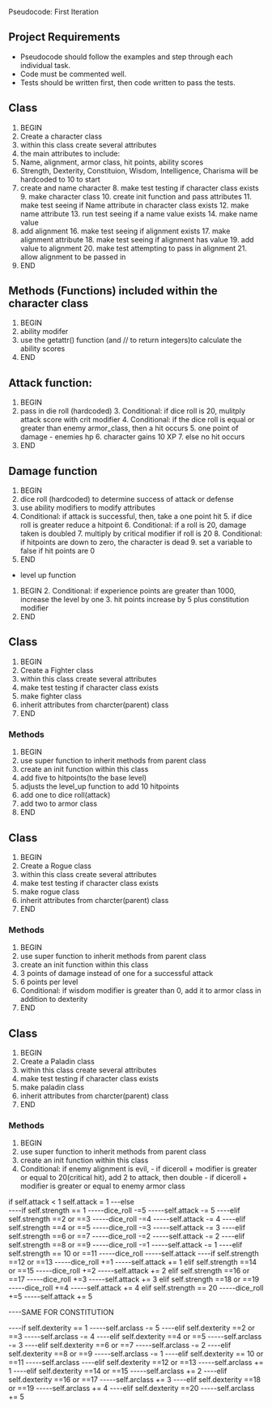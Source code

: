Pseudocode: First Iteration

## Project Requirements

- Pseudocode should follow the examples and step through each individual task.
- Code must be commented well.
- Tests should be written first, then code written to pass the tests.


## Class

1. BEGIN
2. Create a character class
3. within this class create several attributes
4. the main attributes to include:
5. Name, alignment, armor class, hit points, ability scores
6. Strength, Dexterity, Constituion, Wisdom, Intelligence, Charisma will be  hardcoded to 10 to start
7. create and name character
    8. make test testing if character class exists
    9. make character class
    10. create init function and pass attributes
    11. make test seeing if Name attribute in character class exists
    12. make name attribute 
    13. run test seeing if a name value exists
    14. make name value
15. add alignment 
    16. make test seeing if alignment exists
    17. make alignment attribute
    18. make test seeing if alignment has value
    19. add value to alignment
    20. make test attempting to pass in alignment
    21. allow alignment to be passed in
22. END

## Methods (Functions) included within the character class

1. BEGIN 
2. ability modifer
3. use the getattr() function (and // to return integers)to calculate the ability scores 
4. END

## Attack function: 

1. BEGIN
2. pass in die roll (hardcoded)
     3. Conditional: if dice roll is 20, mulitply attack score with crit modifier
     4. Conditional: if the dice roll is equal or greater than enemy armor_class, then a hit occurs
        5. one point of damage - enemies hp
        6. character gains 10 XP
    7. else no hit occurs
8. END

## Damage function
 
1. BEGIN
2. dice roll (hardcoded) to determine success of attack or defense
3. use ability modifiers to modify attributes 
4. Conditional: if attack is successful, then, take a one point hit
    5. if dice roll is greater reduce a hitpoint
    6. Conditional: if a roll is 20, damage taken is doubled
        7. multiply by critical modifier if roll is 20
    8. Conditional: if hitpoints are down to zero, the character is dead
        9. set a variable to false if hit points are 0
10. END

- level up function
1. BEGIN
    2. Conditional: if experience points are greater than 1000, increase the level by one
    3. hit points increase by 5 plus constitution modifier
4. END


## Class

1. BEGIN
2. Create a Fighter class
3. within this class create several attributes
4. make test testing if character class exists
5. make fighter class
6. inherit attributes from charcter(parent) class
7. END

### Methods
1. BEGIN
2. use super function to inherit methods from parent class
3. create an init function within this class
4. add five to hitpoints(to the base level)
5. adjusts the level_up function to add 10 hitpoints
6. add one to dice roll(attack)
7. add two to armor class 
8. END

## Class 
1. BEGIN
2. Create a Rogue class
3. within this class create several attributes
4. make test testing if character class exists
5. make rogue class
6. inherit attributes from charcter(parent) class
7. END

### Methods
1. BEGIN
2. use super function to inherit methods from parent class
3. create an init function within this class
5. 3 points of damage instead of one for a successful attack
6. 6 points per level
7. Conditional: if wisdom modifier is greater than 0, add it to armor class in addition to dexterity
8. END

## Class 
1. BEGIN
2. Create a Paladin class
3. within this class create several attributes
4. make test testing if character class exists
5. make paladin class
6. inherit attributes from charcter(parent) class
7. END

### Methods
1. BEGIN
2. use super function to inherit methods from parent class
3. create an init function within this class
4. Conditional: if enemy alignment is evil,
        - if diceroll + modifier is greater or equal to 20(critical hit), add 2 to attack, then double
        - if diceroll + modifier is greater or equal to enemy armor class

     











    





















if self.attack < 1 
     self.attack = 1
---else      
----if self.strength == 1
-----dice_roll -=5
-----self.attack -= 5
----elif self.strength ==2 or ==3
-----dice_roll -=4
-----self.attack -= 4 
----elif self.strength ==4 or ==5
-----dice_roll -=3
-----self.attack -= 3 
----elif self.strength ==6 or ==7
-----dice_roll -=2
-----self.attack -= 2 
----elif self.strength ==8 or ==9
-----dice_roll -=1
-----self.attack -= 1
----elif self.strength == 10 or ==11
-----dice_roll
-----self.attack
----if self.strength ==12 or ==13
-----dice_roll +=1
-----self.attack += 1
    elif self.strength ==14 or ==15
-----dice_roll +=2
-----self.attack += 2
    elif self.strength ==16 or ==17
-----dice_roll +=3
-----self.attack += 3
    elif self.strength ==18 or ==19
-----dice_roll +=4
-----self.attack += 4
    elif self.strength == 20
-----dice_roll +=5
-----self.attack += 5

----SAME FOR CONSTITUTION

----if self.dexterity == 1
-----self.arclass -= 5
----elif self.dexterity ==2 or ==3
-----self.arclass -= 4 
----elif self.dexterity ==4 or ==5
-----self.arclass -= 3 
----elif self.dexterity ==6 or ==7
-----self.arclass -= 2 
----elif self.dexterity ==8 or ==9
-----self.arclass -= 1
----elif self.dexterity == 10 or ==11
-----self.arclass 
----elif self.dexterity ==12 or ==13
-----self.arclass += 1
----elif self.dexterity ==14 or ==15
-----self.arclass += 2
----elif self.dexterity ==16 or ==17
-----self.arclass += 3
----elif self.dexterity ==18 or ==19
-----self.arclass += 4
----elif self.dexterity ==20
-----self.arclass += 5


